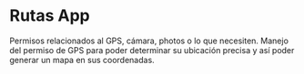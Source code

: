 # Rutas App

Permisos relacionados al GPS, cámara, photos o lo que necesiten.
Manejo del permiso de GPS para poder determinar su ubicación precisa y así poder generar un mapa en sus coordenadas.
